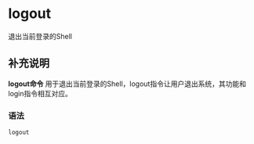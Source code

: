 logout
===

退出当前登录的Shell

## 补充说明

**logout命令** 用于退出当前登录的Shell，logout指令让用户退出系统，其功能和login指令相互对应。

###  语法

```shell
logout
```


<!-- Linux命令行搜索引擎：https://jaywcjlove.github.io/linux-command/ -->